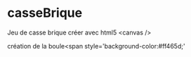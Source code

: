 # casseBrique
Jeu de casse brique créer avec html5 &lt;canvas />

création de la boule<span style='background-color:#ff465d;'</span>
